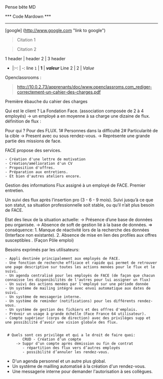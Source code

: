 


Pense bête MD

*** Code Mardown ***
*********************


[google] (http://www.google.com "link to google")


> Citation 1
<!-- -->
> Citation 2





1 header | header 2 | 3 header
- |:-: | -:
line `1` | **1** | **_valeur_**
Line 2 | 2 | *Value*



Openclassrooms : 

>http://10.0.2.73/apprenants/doc/www.openclassroms.com_rediger-correctement-un-cahier-des-charges.pdf



Première ébauche du cahier des charges


Qui est le client ?
    La Fondation Face. (association composée de 2 à 4 employés)
        -> un employé a en moyenne à sa charge une dizaine de flux.
        définition de flux : 


Pour qui ?
    Pour des FLUX.
        1# Personnes dans la difficulté
        2# Particularité de la cible -> Present avec ou sous rendez-vous.
                   -> Représente une grande partie des missions de face.
 


FACE propose des services.

    - Création d'une lettre de motivation
    - Création/amélioration d'un CV
    - Proposition d'offres.
    - Préparation aux entretiens.
    - Et bien d'autres ateliers encore.




Gestion des informations
Flux assigné à un employé de FACE.
Premier entretien.

Un suivi des flux après l’insertion pro (3 - 6 - 9 mois).
Suivi jusqu’à ce que son statut, sa situation professionnelle soit stable, ou qu’il n’ait plus besoin de FACE.


Etat des lieux de la situation actuelle:
    -> Présence d’une base de données peu organisée.
    -> Absence de soft de gestion lié à la base de données.
        => conséquence:
            1. Manque de réactivité lors de la recherche des données (Interface non existante).
            2. Absence de mise en lien des profiles aux offres susceptibles . (Façon Pôle emploi)


Besoins exprimés par les utilisateurs:
    
    - Appli destinée principalement aux employés de FACE.
    - Une fonction de recherche efficace et rapide qui permet de retrouver une page descriptive sur toutes les actions menées pour le flux et le suivi.
    - Un agenda centralisé pour les employés de FACE (de façon que chacun connaisse les disponibilités de l'autres pour lui assigner un flux)
    - Un suivi des actions menées par l'employé sur une période donnée
    - Un système de mailing intégré avec envoi automatique aux dates de suivi.
    - Un système de messagerie interne.
    - Un système de reminder (notifications) pour les différents rendez-vous.
    - Un système de gestion des fichiers et des offres d'emplois.
    - Prévoir un usage à grande échelle (Face France 64 utilisateur).
    - Compte supérieur (corps de direction) avec des privilèges supp et une possibilité d’avoir une vision globale des flux.


     # Quels sont ces privilège et qui a le droit de faire quoi:
            CRUD - Création d’un compte
         -> Suppr d’un compte après démission ou fin de contrat
            - répartition des flux vers d’autres employés
            - possibilité d’annuler les rendez-vous.










* D'un agenda personnel et un autre plus global.
* Un système de mailling automatisé à la création d'un rendez-vous.
* Une messagerie interne pour demander l'autorisation à ses collègues.




